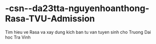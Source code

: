 # -csn--da23tta-nguyenhoanthong-Rasa-TVU-Admission
Tim hieu ve Rasa va xay dung kich ban tu van tuyen sinh cho Truong Dai hoc Tra Vinh
